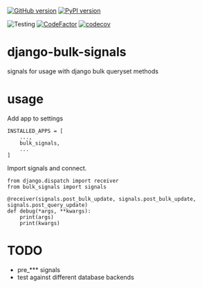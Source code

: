 [![GitHub version](https://badge.fury.io/gh/awmath%2Fdjango-bulk-signals.svg)](https://badge.fury.io/gh/awmath%2Fdjango-bulk-signals)
[![PyPI version](https://badge.fury.io/py/django-bulk-signals.svg)](https://badge.fury.io/py/django-bulk-signals)

![Testing](https://github.com/awmath/django-bulk-signals/actions/workflows/ci.yaml/badge.svg)
[![CodeFactor](https://www.codefactor.io/repository/github/awmath/django-bulk-signals/badge)](https://www.codefactor.io/repository/github/awmath/django-bulk-signals)
[![codecov](https://codecov.io/gh/awmath/django-bulk-signals/branch/main/graph/badge.svg?token=aaYFGNAvqM)](https://codecov.io/gh/awmath/django-bulk-signals)
# django-bulk-signals
signals for usage with django bulk queryset methods

# usage
Add app to settings
```
INSTALLED_APPS = [
    ...,
    bulk_signals,
    ...
]
```
Import signals and connect.

```
from django.dispatch import receiver
from bulk_signals import signals

@receiver(signals.post_bulk_update, signals.post_bulk_update, signals.post_query_update)
def debug(*args, **kwargs):
    print(args)
    print(kwargs)
```

# TODO
-  pre_*** signals
-  test against different database backends
